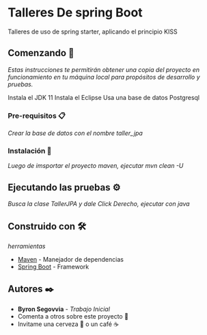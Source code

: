 # Talleres De spring Boot

Talleres de uso de spring starter, aplicando el principio KISS

## Comenzando 🚀

_Estas instrucciones te permitirán obtener una copia del proyecto en funcionamiento en tu máquina local para propósitos de desarrollo y pruebas._

Instala el JDK 11
Instala el Eclipse
Usa una base de datos Postgresql


### Pre-requisitos 📋

_Crear la base de datos con el nombre taller_jpa_

### Instalación 🔧

_Luego de imsportar el proyecto maven, ejecutar mvn clean -U_

## Ejecutando las pruebas ⚙️

_Busca la clase TallerJPA y dale Click Derecho, ejecutar con java_

## Construido con 🛠️

_herramientas_

* [Maven](https://maven.apache.org/) - Manejador de dependencias
* [Spring Boot](https://spring.io/projects/spring-boot) - Framework

## Autores ✒️



* **Byron Segovvia** - *Trabajo Inicial*
* Comenta a otros sobre este proyecto 📢
* Invitame una cerveza 🍺 o un café ☕
